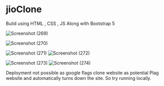 # jioClone
Build using HTML , CSS , JS Along with Bootstrap 5

![Screenshot (269)](https://github.com/Nee-Shar/jioClone/assets/99169026/282c9097-0349-4e56-adf8-1dbcce750693)

![Screenshot (270)](https://github.com/Nee-Shar/jioClone/assets/99169026/cf5715e0-3106-4b51-9bc8-e6d18049113b)

![Screenshot (271)](https://github.com/Nee-Shar/jioClone/assets/99169026/a1b05b53-cef8-4d6c-9eca-65753294ac20)
![Screenshot (272)](https://github.com/Nee-Shar/jioClone/assets/99169026/9f50178e-44ec-4b2c-944f-eb84a29bec01)

![Screenshot (273)](https://github.com/Nee-Shar/jioClone/assets/99169026/8f6179aa-683c-465b-bb36-2800bd36e248)
![Screenshot (274)](https://github.com/Nee-Shar/jioClone/assets/99169026/2340aee8-9184-4524-b995-e018a4b7bc90)


Deployment not possible as google flags clone website as potential Plag website and automatically turns down the site. So try running locally.
